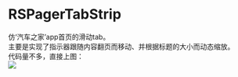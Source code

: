 # RSPagerTabStrip


仿‘汽车之家’app首页的滑动tab。<br>
主要是实现了指示器跟随内容翻页而移动、并根据标题的大小而动态缩放。<br>
代码量不多，直接上图：<br>
![](https://github.com/reeseugolf/RSPagerTabStrip/raw/master/sample.gif) 
<br>

